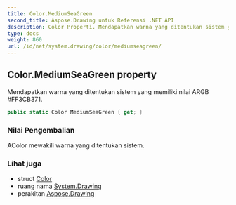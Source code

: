 ```yaml
---
title: Color.MediumSeaGreen
second_title: Aspose.Drawing untuk Referensi .NET API
description: Color Properti. Mendapatkan warna yang ditentukan sistem yang memiliki nilai ARGB FF3CB371.
type: docs
weight: 860
url: /id/net/system.drawing/color/mediumseagreen/
---
```

## Color.MediumSeaGreen property

Mendapatkan warna yang ditentukan sistem yang memiliki nilai ARGB #FF3CB371.

```csharp
public static Color MediumSeaGreen { get; }
```

### Nilai Pengembalian

AColor mewakili warna yang ditentukan sistem.

### Lihat juga

* struct [Color](../)
* ruang nama [System.Drawing](../../color/)
* perakitan [Aspose.Drawing](../../../)


